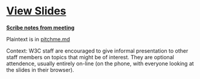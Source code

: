 
# [View Slides](https://gitpitch.com/sandhawke/mastodon-talk-201705)

**[Scribe notes from meeting](https://www.w3.org/2017/05/18-mastodon-minutes.html)**

Plaintext is in [pitchme.md](./PITCHME.md)

Context: W3C staff are encouraged to give informal presentation to other staff members on topics that might be of interest.   They are optional attendence, usually entirely on-line (on the phone, with everyone looking at the slides in their browser).
